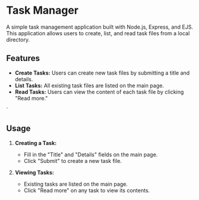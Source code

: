 # Task Manager

A simple task management application built with Node.js, Express, and EJS. This application allows users to create, list, and read task files from a local directory.


## Features

- **Create Tasks:** Users can create new task files by submitting a title and details.
- **List Tasks:** All existing task files are listed on the main page.
- **Read Tasks:** Users can view the content of each task file by clicking "Read more."

`

## Usage

1. **Creating a Task:**
   - Fill in the "Title" and "Details" fields on the main page.
   - Click "Submit" to create a new task file.

2. **Viewing Tasks:**
   - Existing tasks are listed on the main page.
   - Click "Read more" on any task to view its contents.


